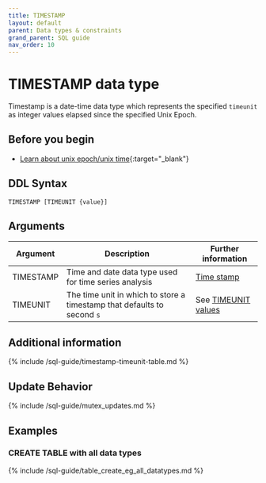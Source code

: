 ```yaml
---
title: TIMESTAMP
layout: default
parent: Data types & constraints
grand_parent: SQL guide
nav_order: 10
---
```


# TIMESTAMP data type

Timestamp is a date-time data type which represents the specified `timeunit` as integer values elapsed since the specified Unix Epoch.

## Before you begin
* [Learn about unix epoch/unix time](https://en.wikipedia.org/wiki/Unix_time){:target="_blank"}

## DDL Syntax

```
TIMESTAMP [TIMEUNIT {value}]
```

## Arguments

| Argument | Description | Further information |
|---|---|---|
| TIMESTAMP | Time and date data type used for time series analysis | [Time stamp](https://en.wikipedia.org/wiki/Timestamp) |
| TIMEUNIT | The time unit in which to store a timestamp that defaults to second `s` | See [TIMEUNIT values](#timeunit-value) |

## Additional information

{% include /sql-guide/timestamp-timeunit-table.md %}

## Update Behavior

{% include /sql-guide/mutex_updates.md %}

## Examples

### CREATE TABLE with all data types

{% include /sql-guide/table_create_eg_all_datatypes.md %}
